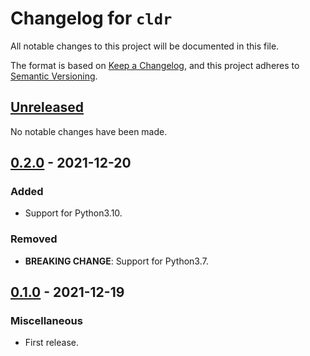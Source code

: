 # Changelog for `cldr`

All notable changes to this project will be documented in this file.

The format is based on [Keep a Changelog], and this project adheres to
[Semantic Versioning].

[Keep a Changelog]: https://keepachangelog.com/en/1.0.0/
[Semantic Versioning]: https://semver.org/


## [Unreleased](https://github.com/bbugyi200/cldr/compare/0.2.0...HEAD)

No notable changes have been made.


## [0.2.0](https://github.com/bbugyi200/cldr/compare/0.1.0...0.2.0) - 2021-12-20

### Added

* Support for Python3.10.

### Removed

* **BREAKING CHANGE**: Support for Python3.7.


## [0.1.0](https://github.com/bbugyi200/cldr/releases/tag/0.1.0) - 2021-12-19

### Miscellaneous

* First release.
